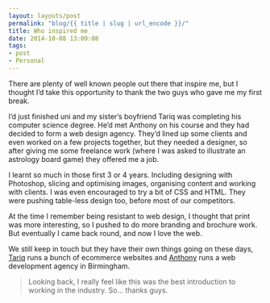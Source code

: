 ```yaml
---
layout: layouts/post
permalink: "blog/{{ title | slug | url_encode }}/"
title: Who inspired me
date: 2014-10-08 13:09:08
tags:
- post
- Personal
---
```


There are plenty of well known people out there that inspire me, but I thought I’d take this opportunity to thank the two guys who gave me my first break.

I’d just finished uni and my sister’s boyfriend Tariq was completing his computer science degree. He’d met Anthony on his course and they had decided to form a web design agency. They’d lined up some clients and even worked on a few projects together, but they needed a designer, so after giving me some freelance work (where I was asked to illustrate an astrology board game) they offered me a job.

I learnt so much in those first 3 or 4 years. Including designing with Photoshop, slicing and optimising images, organising content and working with clients. I was even encouraged to try a bit of CSS and HTML. They were pushing table-less design too, before most of our competitors.

At the time I remember being resistant to web design, I thought that print was more interesting, so I pushed to do more branding and brochure work. But eventually I came back round, and now I love the web.

We still keep in touch but they have their own things going on these days, [Tariq][1] runs a bunch of ecommerce websites and [Anthony][2] runs a web development agency in Birmingham.

> Looking back, I really feel like this was the best introduction to working in the industry. So… thanks guys.

 [1]: http://www.discountfiresupplies.co.uk/
 [2]: http://www.ballyhoo.co.uk/